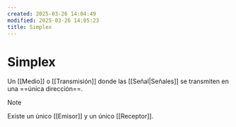 ```yaml
---
created: 2025-03-26 14:04:49
modified: 2025-03-26 14:05:23
title: Simplex
---
```

# Simplex

Un [[Medio]] o [[Transmisión]] donde las [[Señal|Señales]] se transmiten en una ==única dirección==.

> [!note]
> Existe un único [[Emisor]] y un único [[Receptor]].
